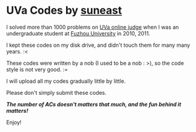 # UVa Codes by [suneast](http://uhunt.felix-halim.net/id/57235)

I solved more than 1000 problems on [UVa online judge](https://uva.onlinejudge.org/) when I was an undergraduate student at [Fuzhou University](http://acm.fzu.edu.cn/) in 2010, 2011. 

I kept these codes on my disk drive, and didn't touch them for many many years. :<

These codes were written by a nob (I used to be a nob : >), so the code style is not very good. :=

I will upload all my codes gradually little by little.

Please don't simply submit these codes.

***The number of ACs doesn't matters that much, and the fun behind it matters!***

Enjoy!